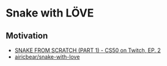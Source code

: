 # Snake with LÖVE

## Motivation

+ [SNAKE FROM SCRATCH (PART 1) - CS50 on Twitch, EP. 2](https://www.youtube.com/watch?v=ld_xcXdRez4)
+ [airicbear/snake-with-love](https://github.com/airicbear/snake-with-love)